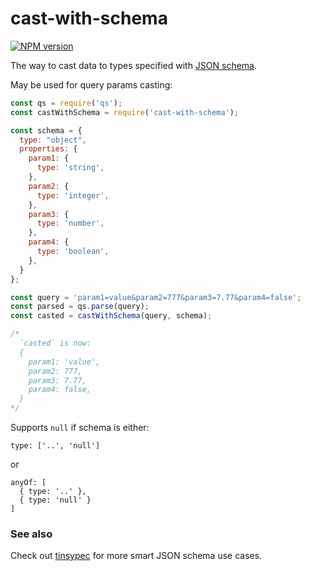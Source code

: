 # cast-with-schema
[![NPM version](https://img.shields.io/npm/v/cast-with-schema.svg)](https://npmjs.com/package/cast-with-schema)

The way to cast data to types specified with [JSON schema](http://json-schema.org/).

May be used for query params casting:

```js
const qs = require('qs');
const castWithSchema = require('cast-with-schema');

const schema = {
  type: "object",
  properties: {
    param1: {
      type: 'string',
    },
    param2: {
      type: 'integer',
    },
    param3: {
      type: 'number',
    },
    param4: {
      type: 'boolean',
    },
  }
};

const query = 'param1=value&param2=777&param3=7.77&param4=false';
const parsed = qs.parse(query);
const casted = castWithSchema(query, schema);

/*
  `casted` is now:
  {
    param1: 'value',
    param2: 777,
    param3: 7.77,
    param4: false,
  }
*/

```

Supports `null` if schema is either:
```
type: ['..', 'null']
```
or
```
anyOf: [
  { type: '..' },
  { type: 'null' }
]
```

### See also

Check out [tinsypec](https://github.com/Ajaxy/tinyspec) for more smart JSON schema use cases.

